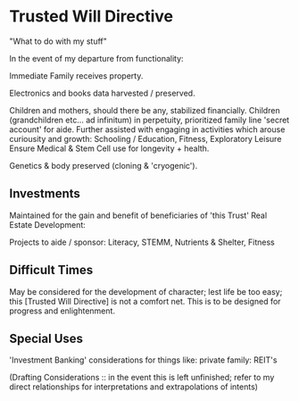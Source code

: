 # Trusted Will Directive

"What to do with my stuff"

In the event of my departure from functionality:

Immediate Family receives property.

Electronics and books data harvested / preserved.

Children and mothers, should there be any, stabilized financially.
  Children (grandchildren etc... ad infinitum) in perpetuity, prioritized family line 'secret account' for aide.
  Further assisted with engaging in activities which arouse curiousity and growth:
    Schooling / Education, Fitness, Exploratory Leisure
  Ensure Medical & Stem Cell use for longevity + health.

Genetics & body preserved (cloning & 'cryogenic').

## Investments

Maintained for the gain and benefit of beneficiaries of 'this Trust'
  Real Estate Development:
  
  Projects to aide / sponsor:
    Literacy, STEMM, Nutrients & Shelter, Fitness

## Difficult Times

May be considered for the development of character; lest life be too easy; this [Trusted Will Directive] is not a comfort net.
This is to be designed for progress and enlightenment.

## Special Uses

'Investment Banking' considerations for things like:
  private family: REIT's

(Drafting Considerations :: in the event this is left unfinished; refer to my direct relationships for interpretations and extrapolations of intents)
